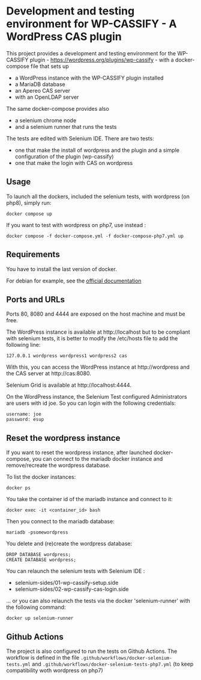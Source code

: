 Development and testing environment for WP-CASSIFY - A WordPress CAS plugin
============================

This project provides a development and testing environment for the WP-CASSIFY plugin - https://wordpress.org/plugins/wp-cassify - with a docker-compose file that sets up 
 * a WordPress instance with the WP-CASSIFY plugin installed
 * a MariaDB database
 * an Apereo CAS server
 * with an OpenLDAP server

The same docker-compose provides also 
 * a selenium chrome node
 * and a selenium runner that runs the tests

The tests are edited with Selenium IDE.
There are two tests:
 * one that make the install of wordpress and the plugin and a simple configuration of the plugin (wp-cassify)
 * one that make the login with CAS on wordpress

## Usage

To launch all the dockers, included the selenium tests, with wordpress (on php8), simply run:
```
docker compose up 
```

If you want to test with wordpress on php7, use instead :
```
docker compose -f docker-compose.yml -f docker-compose-php7.yml up 
```

## Requirements

You have to install the last version of docker.

For debian for example, see the [official documentation](https://docs.docker.com/engine/install/debian/#install-using-the-repository)

## Ports and URLs

Ports 80, 8080 and 4444 are exposed on the host machine and must be free.

The WordPress instance is available at http://localhost but to be compliant with selenium tests, it is better to modify the /etc/hosts file to add the following line:
```
127.0.0.1 wordpress wordpress1 wordpress2 cas
```

With this, you can access the WordPress instance at http://wordpress and the CAS server at http://cas:8080.

Selenium Grid is available at http://localhost:4444.

On the WordPress instance, the Selenium Test configured Administrators are users with id joe.
So you can login with the following credentials:
```
username: joe
password: esup
```

## Reset the wordpress instance

If you want to reset the wordpress instance, after launched docker-compose, you can connect to the mariadb docker instance and remove/recreate the wordpress database.

To list the docker instances:
```  
docker ps
```

You take the container id of the mariadb instance and connect to it:
```
docker exec -it <container_id> bash
```

Then you connect to the mariadb database:
```
mariadb -psomewordpress
```

You delete and (re)create the wordpress database:
```
DROP DATABASE wordpress;
CREATE DATABASE wordpress;
```

You can relaunch the selenium tests with Selenium IDE :
* selenium-sides/01-wp-cassify-setup.side
* selenium-sides/02-wp-cassify-cas-login.side

... or you can also relaunch the tests via the docker 'selenium-runner' with the following command:
```
docker up selenium-runner 
```

## Github Actions

The project is also configured to run the tests on Github Actions. The workflow is defined in the file `.github/workflows/docker-selenium-tests.yml` and `.github/workflows/docker-selenium-tests-php7.yml` (to keep compatibility woth wordpress on php7)